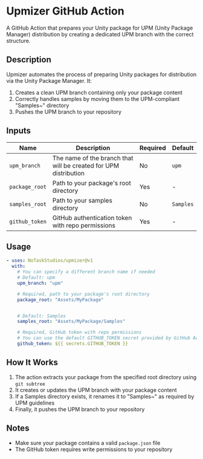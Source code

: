 # Upmizer GitHub Action

A GitHub Action that prepares your Unity package for UPM (Unity Package Manager) distribution by creating a dedicated UPM branch with the correct structure.

## Description

Upmizer automates the process of preparing Unity packages for distribution via the Unity Package Manager. It:

1. Creates a clean UPM branch containing only your package content
2. Correctly handles samples by moving them to the UPM-compliant "Samples~" directory
3. Pushes the UPM branch to your repository

## Inputs

| Name           | Description                                                      | Required | Default   |
| -------------- | ---------------------------------------------------------------- | -------- | --------- |
| `upm_branch`   | The name of the branch that will be created for UPM distribution | No       | `upm`     |
| `package_root` | Path to your package's root directory                            | Yes      | -         |
| `samples_root` | Path to your samples directory                                   | No       | `Samples` |
| `github_token` | GitHub authentication token with repo permissions                | Yes      | -         |

## Usage

```yaml
- uses: NoTaskStudios/upmizer@v1
  with:
    # You can specify a different branch name if needed
    # Default: upm
    upm_branch: "upm"

    # Required, path to your package's root directory
    package_root: "Assets/MyPackage"


    # Default: Samples
    samples_root: "Assets/MyPackage/Samples"

    # Required, GitHub token with repo permissions
    # You can use the default GITHUB_TOKEN secret provided by GitHub Actions
    github_token: ${{ secrets.GITHUB_TOKEN }}
```

## How It Works

1. The action extracts your package from the specified root directory using `git subtree`
2. It creates or updates the UPM branch with your package content
3. If a Samples directory exists, it renames it to "Samples~" as required by UPM guidelines
4. Finally, it pushes the UPM branch to your repository

## Notes

- Make sure your package contains a valid `package.json` file
- The GitHub token requires write permissions to your repository

